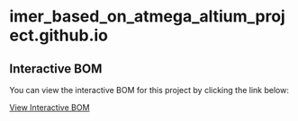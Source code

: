 # imer_based_on_atmega_altium_project.github.io

## Interactive BOM

You can view the interactive BOM for this project by clicking the link below:

[View Interactive BOM](https://hiibrarahmad.github.io/imer_based_on_atmega_altium_project.github.io/ibom.html)
